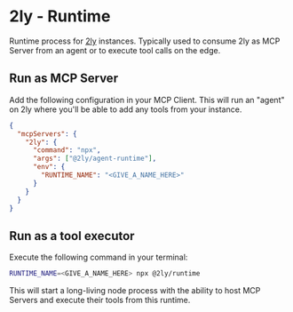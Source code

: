 # 2ly - Runtime

Runtime process for [2ly](https://github.com/2ly-ai/2ly) instances. Typically used to consume 2ly as MCP Server from an agent or to execute tool calls on the edge.

## Run as MCP Server

Add the following configuration in your MCP Client. This will run an "agent" on 2ly where you'll be able to add any tools from your instance.

```json
{
  "mcpServers": {
    "2ly": {
      "command": "npx",
      "args": ["@2ly/agent-runtime"],
      "env": {
        "RUNTIME_NAME": "<GIVE_A_NAME_HERE>"
      }
    }
  }
}
```

## Run as a tool executor

Execute the following command in your terminal:

```bash
RUNTIME_NAME=<GIVE_A_NAME_HERE> npx @2ly/runtime
```

This will start a long-living node process with the ability to host MCP Servers and execute their tools from this runtime.